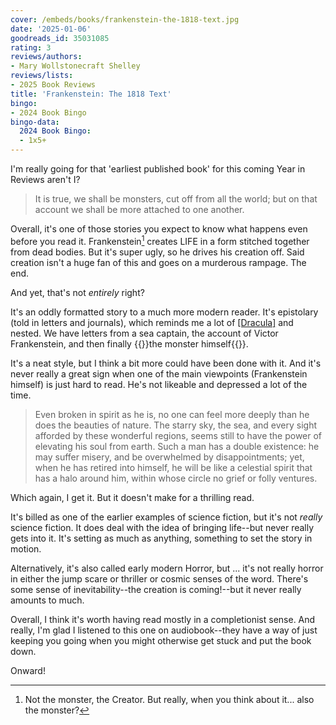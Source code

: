 ```yaml
---
cover: /embeds/books/frankenstein-the-1818-text.jpg
date: '2025-01-06'
goodreads_id: 35031085
rating: 3
reviews/authors:
- Mary Wollstonecraft Shelley
reviews/lists:
- 2025 Book Reviews
title: 'Frankenstein: The 1818 Text'
bingo:
- 2024 Book Bingo
bingo-data:
  2024 Book Bingo:
  - 1x5+
---
```

I'm really going for that 'earliest published book' for this coming Year in Reviews aren't I? 

> It is true, we shall be monsters, cut off from all the world; but on that account we shall be more attached to one another.

Overall, it's one of those stories you expect to know what happens even before you read it. Frankenstein[^not] creates LIFE in a form stitched together from dead bodies. But it's super ugly, so he drives his creation off. Said creation isn't a huge fan of this and goes on a murderous rampage. The end. 

[^not]: Not the monster, the Creator. But really, when you think about it... also the monster?

And yet, that's not *entirely* right? 

It's an oddly formatted story to a much more modern reader. It's epistolary (told in letters and journals), which reminds me a lot of [[Dracula]]() and nested. We have letters from a sea captain, the account of Victor Frankenstein, and then finally {{<spoiler>}}the monster himself{{</spoiler>}}.

It's a neat style, but I think a bit more could have been done with it. And it's never really a great sign when one of the main viewpoints (Frankenstein himself) is just hard to read. He's not likeable and depressed a lot of the time. 

> Even broken in spirit as he is, no one can feel more deeply than he does the beauties of nature. The starry sky, the sea, and every sight afforded by these wonderful regions, seems still to have the power of elevating his soul from earth. Such a man has a double existence: he may suffer misery, and be overwhelmed by disappointments; yet, when he has retired into himself, he will be like a celestial spirit that has a halo around him, within whose circle no grief or folly ventures.

Which again, I get it. But it doesn't make for a thrilling read. 

It's billed as one of the earlier examples of science fiction, but it's not *really* science fiction. It does deal with the idea of bringing life--but never really gets into it. It's setting as much as anything, something to set the story in motion. 

Alternatively, it's also called early modern Horror, but ... it's not really horror in either the jump scare or thriller or cosmic senses of the word. There's some sense of inevitability--the creation is coming!--but it never really amounts to much. 

Overall, I think it's worth having read mostly in a completionist sense. And really, I'm glad I listened to this one on audiobook--they have a way of just keeping you going when you might otherwise get stuck and put the book down. 

Onward!

<!--more-->